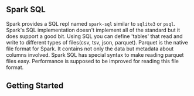 ## Spark SQL

Spark provides a SQL repl named `spark-sql` similar to `sqlite3` or `psql`.
Spark's SQL implementation doesn't implement all of the standard but it does support a good bit.
Using SQL you can define 'tables' that read and write to different types of files(csv, tsv, json, parquet).
Parquet is the native file format for Spark. It contains not only the data but metadata about columns involved. 
Spark SQL has special syntax to make reading parquet files easy. Performance is supposed to be improved for 
reading this file format.

## Getting Started
